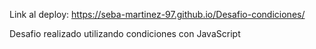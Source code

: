 Link al deploy: https://seba-martinez-97.github.io/Desafio-condiciones/

Desafio realizado utilizando condiciones con JavaScript
